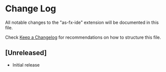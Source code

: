 # Change Log
All notable changes to the "as-fx-ide" extension will be documented in this file.

Check [Keep a Changelog](http://keepachangelog.com/) for recommendations on how to structure this file.

## [Unreleased]
- Initial release